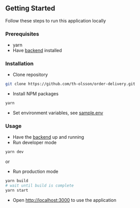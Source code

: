 ## Getting Started
Follow these steps to run this application locally
### Prerequisites
- yarn
- Have [backend](https://github.com/th-olsson/order-delivery-backend) installed

### Installation
- Clone repository
```bash
git clone https://github.com/th-olsson/order-delivery.git
```

- Install NPM packages
```bash
yarn
```

- Set environment variables, see [sample.env](https://github.com/th-olsson/order-delivery/blob/main/samle.env)

### Usage
- Have the [backend](https://github.com/th-olsson/order-delivery-backend) up and running
- Run developer mode
```bash
yarn dev
```
or
- Run production mode
```bash
yarn build
# wait until build is complete
yarn start
```

- Open [http://localhost:3000](http://localhost:3000) to use the application
